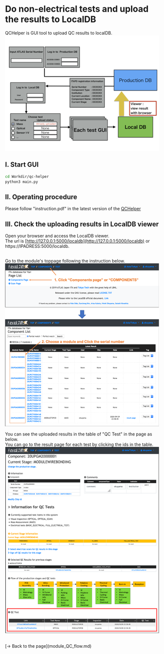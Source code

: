 # Do non-electrical tests and upload the results to LocalDB

QCHelper is GUI tool to upload QC results to localDB.<br>
![QCHelper_structure](images/QCHepler_structure.png)<br>

## I. Start GUI
```bash
cd Workdir/qc-helper
python3 main.py
```
## II. Operating procedure
Please follow "instruction.pdf" in the latest version of the [QCHelper](https://gitlab.cern.ch/atlas-itk/sw/db/pixels/qc-viz-tools-dev/qc-helper/-/tree/master)

## III. Check the uploading results in LocalDB viewer
Open your browser and access the LocalDB viewer.<br>
The url is [http://127.0.0.1:5000/localdb](http://127.0.0.1:5000/localdb) or https://IPADRESS:5000/localdb.<br><br>

Go to the module's toppage following the instruction below.<br>
![Go_to_Module_Toppage](images/goto_module_toppage.png)<br>

You can see the uploaded results in the table of "QC Test" in the page as below.<br>
You can go to the result page for each test by clicking the ids in the table.<br>
![View_QC_Test](images/view_QC_test.png)<br>

<br>
[&rarr; Back to the page](module_QC_flow.md)
